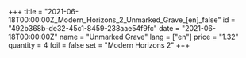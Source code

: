 +++
title = "2021-06-18T00:00:00Z_Modern_Horizons_2_Unmarked_Grave_[en]_false"
id = "492b368b-de32-45c1-8459-238aae54f9fc"
date = "2021-06-18T00:00:00Z"
name = "Unmarked Grave"
lang = ["en"]
price = "1.32"
quantity = 4
foil = false
set = "Modern Horizons 2"
+++
